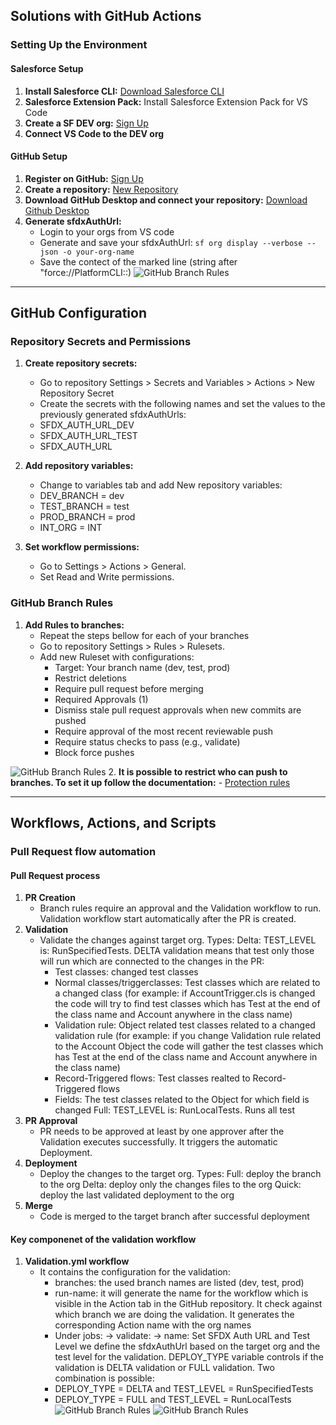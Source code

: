 ## Solutions with GitHub Actions

### Setting Up the Environment

#### Salesforce Setup

1. **Install Salesforce CLI:** [Download Salesforce CLI](https://developer.salesforce.com/tools/salesforcecli)
2. **Salesforce Extension Pack:** Install Salesforce Extension Pack for VS Code
3. **Create a SF DEV org:** [Sign Up](https://developer.salesforce.com/signup)
4. **Connect VS Code to the DEV org**

#### GitHub Setup

1. **Register on GitHub:** [Sign Up](https://github.com/join)
2. **Create a repository:** [New Repository](https://github.com/new)
3. **Download GitHub Desktop and connect your repository:** [Download Github Desktop](https://github.com/apps/desktop)
4. **Generate sfdxAuthUrl:**
   - Login to your orgs from VS code
   - Generate and save your sfdxAuthUrl:
   ```sf org display --verbose --json -o your-org-name ```
   - Save the contect of the marked line (string after "force://PlatformCLI::)
![GitHub Branch Rules](.github/images/sfdxAuthUrl.jpg)
---

## GitHub Configuration

### Repository Secrets and Permissions

1. **Create repository secrets:**
   - Go to repository Settings > Secrets and Variables > Actions > New Repository Secret
   - Create the secrets with the following names and set the values to the previously generated sfdxAuthUrls:
    - SFDX_AUTH_URL_DEV
    - SFDX_AUTH_URL_TEST
    - SFDX_AUTH_URL

2. **Add repository variables:**
   - Change to variables tab and add New repository variables:
    - DEV_BRANCH = dev
    - TEST_BRANCH = test
    - PROD_BRANCH = prod
    - INT_ORG = INT

3. **Set workflow permissions:**
   - Go to Settings > Actions > General.
   - Set Read and Write permissions.

### GitHub Branch Rules

1. **Add Rules to branches:**
   - Repeat the steps bellow for each of your branches
   - Go to repository Settings > Rules > Rulesets.
   - Add new Ruleset with configurations:
     - Target: Your branch name (dev, test, prod)
     - Restrict deletions
     - Require pull request before merging
     - Required Approvals (1)
     - Dismiss stale pull request approvals when new commits are pushed
     - Require approval of the most recent reviewable push
     - Require status checks to pass (e.g., validate)
     - Block force pushes

![GitHub Branch Rules](.github/images/githubRuleset.png)
2. **It is possible to restrict who can push to branches. To set it up follow the documentation:**
     - [Protection rules](https://docs.github.com/en/repositories/configuring-branches-and-merges-in-your-repository/managing-protected-branches/managing-a-branch-protection-rule)

---

## Workflows, Actions, and Scripts

### Pull Request flow automation

#### Pull Request process
1. **PR Creation**
   - Branch rules require an approval and the Validation workflow to run. Validation workflow start automatically after the PR is created.
2. **Validation**
   - Validate the changes against target org. Types:
        Delta: TEST_LEVEL is: RunSpecifiedTests. DELTA validation means that test only those will run which are connected to the changes in the PR:
        - Test classes: changed test classes
        - Normal classes/triggerclasses: Test classes which are related to a changed class (for example: if AccountTrigger.cls is changed the code will try to find test classes which has Test at the end of the class name and Account anywhere in the class name)
        - Validation rule: Object related test classes related to a changed validation rule (for example: if you change Validation rule related to the Account Object the code will gather the test classes which has Test at the end of the class name and Account anywhere in the class name)
        - Record-Triggered flows: Test classes realted to Record-Triggered flows
        - Fields: The test classes related to the Object for which field is changed
        Full: TEST_LEVEL is: RunLocalTests. Runs all test
3. **PR Approval**
   - PR needs to be approved at least by one approver after the Validation executes successfully. It triggers the automatic Deployment. 
4. **Deployment**
   - Deploy the changes to the target org. Types:
        Full: deploy the branch to the org
        Delta: deploy only the changes files to the org
        Quick: deploy the last validated deployment to the org
5. **Merge**
   - Code is merged to the target branch after successful deployment
#### Key componenet of the validation workflow
1. **Validation.yml workflow**
   - It contains the configuration for the validation:
     - branches: the used branch names are listed (dev, test, prod)
     - run-name: it will generate the name for the workflow which is visible in the Action tab in the GitHub repository. It check against which branch we are doing the validation. It generates the corresponding Action name with the org names
     - Under jobs: -> validate: -> name: Set SFDX Auth URL and Test Level we define the sfdxAuthUrl based on the target org and the test level for the validation. DEPLOY_TYPE variable controls if the validation is DELTA validation or FULL validation. Two combination is possible:
      - DEPLOY_TYPE = DELTA and TEST_LEVEL = RunSpecifiedTests
      - DEPLOY_TYPE = FULL and TEST_LEVEL = RunLocalTests
![GitHub Branch Rules](.github/images/validation1.png)
![GitHub Branch Rules](.github/images/validation2.png)